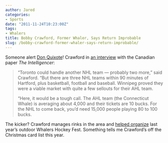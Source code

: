 ```yaml
---
author: Jared
categories:
- Sports
date: "2011-11-24T10:23:00Z"
tags:
- Whalers
title: Bobby Crawford, Former Whaler, Says Return Improbable
slug: /bobby-crawford-former-whaler-says-return-improbable/
---
```


Someone alert [Don Quixote](https://blog.jaredeberle.org/posts/hartfords-don-quixote-continues-chasing-giants/)! Crawford in [an interview](http://web.archive.org/web/20111125055658/https://www.intelligencer.ca/ArticleDisplay.aspx?e=3380546) with the Canadian paper *The Intelligencer*:


> “Toronto could handle another NHL team — probably two more,” said Crawford. “But there are three NHL teams within 90 minutes of Hartford, plus basketball, football and baseball. Winnipeg proved they were a viable market with quite a few sellouts for their AHL team.
> 
> “Here, it would be a tough call. The AHL team (the Connecticut Whale) is averaging about 4,000 and their tickets are 10 bucks. For the NHL to come back, you’d need 15,000 people playing 80 to 100 bucks.

The kicker? Crawford manages rinks in the area and [helped organize](https://www.courant.com/sports/hc-xpm-2010-10-12-hc-on-the-fly-1013-20101012-story.html) last year’s outdoor Whalers Hockey Fest. Something tells me Crawford’s off the Christmas card list this year.
